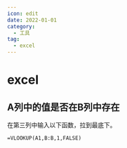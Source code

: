 ```yaml
---
icon: edit
date: 2022-01-01
category:
  - 工具
tag:
  - excel
---
```


# excel

## A列中的值是否在B列中存在

在第三列中输入以下函数，拉到最底下。
```
=VLOOKUP(A1,B:B,1,FALSE)
```

